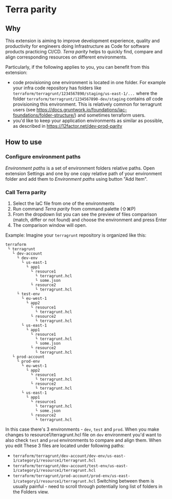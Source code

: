 # Terra parity

## Why

This extension is aiming to improve development experience, quality and productivity for engineers doing Infrastructure as Code for software products practicing CI/CD. *Terra parity* helps to quickly find, compare and align corresponding resources on different environments.

Particularly, if the following applies to you, you can benefit from this extension:
- code provisioning one environment is located in one folder. For example your infra code repository has folders like `terraform/terragrunt/1234567890/staging/us-east-1/...` where the folder `terraform/terragrunt/1234567890-dev/staging` contains *all* code provisioning this environment. This is relatively common for terragrunt users (see https://docs.gruntwork.io/foundations/iac-foundations/folder-structure/) and sometimes terraform users.
- you'd like to keep your application environments as similar as possible, as described in https://12factor.net/dev-prod-parity

## How to use

### Configure environment paths
*Environment paths* is a set of environment folders relative paths. Open extension Settings and one by one copy relative path of your environment folder and add them to *Environment paths* using button "Add Item".

### Call Terra parity
1. Select the IaC file from one of the environments
2. Run command *Terra parity* from command palette (⇧⌘P)
3. From the dropdown list you can see the preview of files comparison (match, differ or not found) and choose the environment and press Enter
4. The comparison window will open.

Example: Imagine your `terragrunt` repository is organized like this:
```
terraform
 └ terragrunt
   └ dev-account
     └ dev-env
       └ us-east-1
         └ app1
           └ resource1
             └ terragrunt.hcl
             └ some.json
           └ resource2
             └ terragrunt.hcl
     └ test-env
       └ eu-west-1
         └ app2
           └ resource1
             └ terragrunt.hcl
           └ resource2
             └ terragrunt.hcl
       └ us-east-1
         └ app1
           └ resource1
             └ terragrunt.hcl
             └ some.json
           └ resource2
             └ terragrunt.hcl
   └ prod-account
     └ prod-env
       └ eu-west-1
         └ app2
           └ resource1
             └ terragrunt.hcl
           └ resource2
             └ terragrunt.hcl
       └ us-east-1
         └ app1
           └ resource1
             └ terragrunt.hcl
             └ some.json
           └ resource2
             └ terragrunt.hcl
```

In this case there's 3 environments - `dev`, `test` and `prod`. When you make changes to resource1/terragrunt.hcl file on `dev` environment you'd want to also check `test` and `prod` environments to compare and align them.
When you edit 
These 3 files are located under following paths:
- `terraform/terragrunt/dev-account/dev-env/us-east-1/category1/resource1/terragrunt.hcl`
- `terraform/terragrunt/dev-account/test-env/us-east-1/category1/resource1/terragrunt.hcl`
- `terraform/terragrunt/prod-account/prod-env/us-east-1/category1/resource1/terragrunt.hcl`
Switching between them is usually painful - need to scroll through potentially long list of folders in the Folders view.

